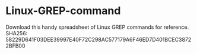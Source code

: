 # Linux-GREP-command
Download this handy spreadsheet of Linux GREP commands for reference. SHA256: 58229D641F03DEE39997E40F72C298AC577179A6F46ED7D401BCEC38722BFB00
